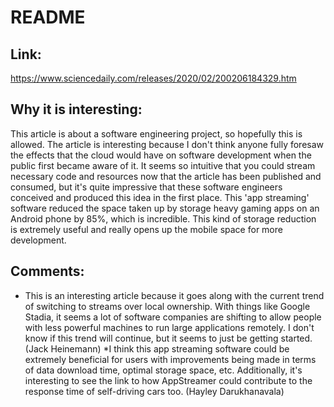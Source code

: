 # __README__ 

## __Link:__ 
https://www.sciencedaily.com/releases/2020/02/200206184329.htm

## __Why it is interesting:__ 
This article is about a software engineering project, so hopefully this is allowed. The article is interesting because I don't think anyone fully foresaw the effects that the cloud would have on software development when the public first became aware of it. It seems so intuitive that you could stream necessary code and resources now that the article has been published and consumed, but it's quite impressive that these software engineers conceived and produced this idea in the first place. This 'app streaming' software reduced the space taken up by storage heavy gaming apps on an Android phone by 85%, which is incredible. This kind of storage reduction is extremely useful and really opens up the mobile space for more development.

## __Comments:__
* This is an interesting article because it goes along with the current trend of switching to streams over local ownership. With things like Google Stadia, it seems a lot of software companies are shifting to allow people with less powerful machines to run large applications remotely. I don't know if this trend will continue, but it seems to just be getting started. (Jack Heinemann) 
*I think this app streaming software could be extremely beneficial for users with improvements being made
in terms of data download time, optimal storage space, etc. Additionally, it's interesting to see the link to how AppStreamer could contribute to the response time of self-driving cars too. (Hayley Darukhanavala)
